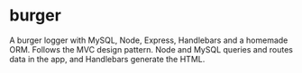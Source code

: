 # burger
A burger logger with MySQL, Node, Express, Handlebars and a homemade ORM. Follows the MVC design pattern.  Node and MySQL queries and routes data in the app, and Handlebars generate the HTML.

